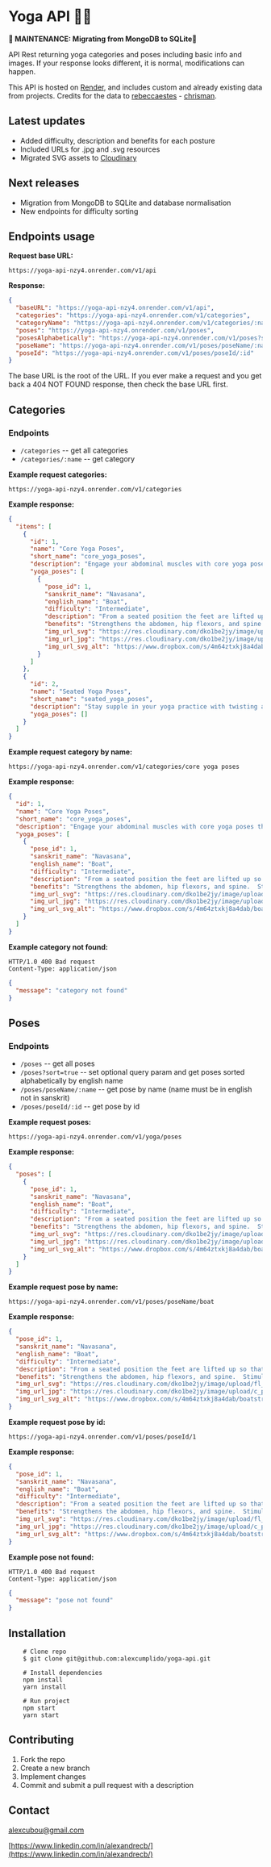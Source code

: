 # Yoga API 🧘‍♀️

**🚧 MAINTENANCE: Migrating from MongoDB to SQLite🚧**

API Rest returning yoga categories and poses including basic info and images. If your response looks different, it is normal, modifications can happen.

This API is hosted on [Render](https://render.com/), and includes custom and already existing data from projects. Credits for the data to [rebeccaestes](https://github.com/rebeccaestes/yoga_api) - [chrisman](https://github.com/Stuwert/yoga-builder).

## Latest updates

- Added difficulty, description and benefits for each posture
- Included URLs for .jpg and .svg resources
- Migrated SVG assets to [Cloudinary](https://cloudinary.com/)

## Next releases

- Migration from MongoDB to SQLite and database normalisation
- New endpoints for difficulty sorting

## Endpoints usage

**Request base URL:**

```
https://yoga-api-nzy4.onrender.com/v1/api
```

**Response:**

```json
{
  "baseURL": "https://yoga-api-nzy4.onrender.com/v1/api",
  "categories": "https://yoga-api-nzy4.onrender.com/v1/categories",
  "categoryName": "https://yoga-api-nzy4.onrender.com/v1/categories/:name",
  "poses": "https://yoga-api-nzy4.onrender.com/v1/poses",
  "posesAlphabetically": "https://yoga-api-nzy4.onrender.com/v1/poses?sort=true",
  "poseName": "https://yoga-api-nzy4.onrender.com/v1/poses/poseName/:name",
  "poseId": "https://yoga-api-nzy4.onrender.com/v1/poses/poseId/:id"
}
```

The base URL is the root of the URL. If you ever make a request and you get back a 404 NOT FOUND response, then check the base URL first.

## Categories

### **Endpoints**

- `/categories` -- get all categories
- `/categories/:name` -- get category

**Example request categories:**

```
https://yoga-api-nzy4.onrender.com/v1/categories
```

**Example response:**

```json
{
  "items": [
    {
      "id": 1,
      "name": "Core Yoga Poses",
      "short_name": "core_yoga_poses",
      "description": "Engage your abdominal muscles with core yoga poses that build a strong and stable center like Boat Pose",
      "yoga_poses": [
        {
          "pose_id": 1,
          "sanskrit_name": "Navasana",
          "english_name": "Boat",
          "difficulty": "Intermediate",
          "description": "From a seated position the feet are lifted up so that the thighs are angled about 45-50 degrees relative to the earth.",
          "benefits": "Strengthens the abdomen, hip flexors, and spine.  Stimulates the kidneys, thyroid and prostate glands, and intestines.",
          "img_url_svg": "https://res.cloudinary.com/dko1be2jy/image/upload/fl_sanitize/v1676483071/yoga-api/1_txmirf.svg",
          "img_url_jpg": "https://res.cloudinary.com/dko1be2jy/image/upload/c_pad,b_auto:predominant,fl_preserve_transparency/v1676483071/yoga-api/1_txmirf.jpg",
          "img_url_svg_alt": "https://www.dropbox.com/s/4m64ztxkj8a4dab/boatstraightlegs.svg?raw=1"
        }
      ]
    },
    {
      "id": 2,
      "name": "Seated Yoga Poses",
      "short_name": "seated_yoga_poses",
      "description": "Stay supple in your yoga practice with twisting asanas",
      "yoga_poses": []
    }
  ]
}
```

**Example request category by name:**

```
https://yoga-api-nzy4.onrender.com/v1/categories/core yoga poses
```

**Example response:**

```json
{
  "id": 1,
  "name": "Core Yoga Poses",
  "short_name": "core_yoga_poses",
  "description": "Engage your abdominal muscles with core yoga poses that build a strong and stable center like Boat Pose, Dolphin Pose and Side Plank Pose.",
  "yoga_poses": [
    {
      "pose_id": 1,
      "sanskrit_name": "Navasana",
      "english_name": "Boat",
      "difficulty": "Intermediate",
      "description": "From a seated position the feet are lifted up so that the thighs are angled about 45-50 degrees relative to the earth.",
      "benefits": "Strengthens the abdomen, hip flexors, and spine.  Stimulates the kidneys, thyroid and prostate glands, and intestines.",
      "img_url_svg": "https://res.cloudinary.com/dko1be2jy/image/upload/fl_sanitize/v1676483071/yoga-api/1_txmirf.svg",
      "img_url_jpg": "https://res.cloudinary.com/dko1be2jy/image/upload/c_pad,b_auto:predominant,fl_preserve_transparency/v1676483071/yoga-api/1_txmirf.jpg",
      "img_url_svg_alt": "https://www.dropbox.com/s/4m64ztxkj8a4dab/boatstraightlegs.svg?raw=1"
    }
  ]
}
```

**Example category not found:**

```
HTTP/1.0 400 Bad request
Content-Type: application/json
```

```json
{
  "message": "category not found"
}
```

## Poses

### **Endpoints**

- `/poses` -- get all poses
- `/poses?sort=true` -- set optional query param and get poses sorted alphabetically by english name
- `/poses/poseName/:name` -- get pose by name (name must be in english not in sanskrit)
- `/poses/poseId/:id` -- get pose by id

**Example request poses:**

```
https://yoga-api-nzy4.onrender.com/v1/yoga/poses
```

**Example response:**

```json
{
  "poses": [
    {
      "pose_id": 1,
      "sanskrit_name": "Navasana",
      "english_name": "Boat",
      "difficulty": "Intermediate",
      "description": "From a seated position the feet are lifted up so that the thighs are angled about 45-50 degrees relative to the earth.",
      "benefits": "Strengthens the abdomen, hip flexors, and spine.  Stimulates the kidneys, thyroid and prostate glands, and intestines.",
      "img_url_svg": "https://res.cloudinary.com/dko1be2jy/image/upload/fl_sanitize/v1676483071/yoga-api/1_txmirf.svg",
      "img_url_jpg": "https://res.cloudinary.com/dko1be2jy/image/upload/c_pad,b_auto:predominant,fl_preserve_transparency/v1676483071/yoga-api/1_txmirf.jpg",
      "img_url_svg_alt": "https://www.dropbox.com/s/4m64ztxkj8a4dab/boatstraightlegs.svg?raw=1"
    }
  ]
}
```

**Example request pose by name:**

```
https://yoga-api-nzy4.onrender.com/v1/poses/poseName/boat
```

**Example response:**

```json
{
  "pose_id": 1,
  "sanskrit_name": "Navasana",
  "english_name": "Boat",
  "difficulty": "Intermediate",
  "description": "From a seated position the feet are lifted up so that the thighs are angled about 45-50 degrees relative to the earth.",
  "benefits": "Strengthens the abdomen, hip flexors, and spine.  Stimulates the kidneys, thyroid and prostate glands, and intestines.",
  "img_url_svg": "https://res.cloudinary.com/dko1be2jy/image/upload/fl_sanitize/v1676483071/yoga-api/1_txmirf.svg",
  "img_url_jpg": "https://res.cloudinary.com/dko1be2jy/image/upload/c_pad,b_auto:predominant,fl_preserve_transparency/v1676483071/yoga-api/1_txmirf.jpg",
  "img_url_svg_alt": "https://www.dropbox.com/s/4m64ztxkj8a4dab/boatstraightlegs.svg?raw=1"
}
```

**Example request pose by id:**

```
https://yoga-api-nzy4.onrender.com/v1/poses/poseId/1
```

**Example response:**

```json
{
  "pose_id": 1,
  "sanskrit_name": "Navasana",
  "english_name": "Boat",
  "difficulty": "Intermediate",
  "description": "From a seated position the feet are lifted up so that the thighs are angled about 45-50 degrees relative to the earth.",
  "benefits": "Strengthens the abdomen, hip flexors, and spine.  Stimulates the kidneys, thyroid and prostate glands, and intestines.",
  "img_url_svg": "https://res.cloudinary.com/dko1be2jy/image/upload/fl_sanitize/v1676483071/yoga-api/1_txmirf.svg",
  "img_url_jpg": "https://res.cloudinary.com/dko1be2jy/image/upload/c_pad,b_auto:predominant,fl_preserve_transparency/v1676483071/yoga-api/1_txmirf.jpg",
  "img_url_svg_alt": "https://www.dropbox.com/s/4m64ztxkj8a4dab/boatstraightlegs.svg?raw=1"
}
```

**Example pose not found:**

```
HTTP/1.0 400 Bad request
Content-Type: application/json
```

```json
{
  "message": "pose not found"
}
```

## Installation

```shell
    # Clone repo
    $ git clone git@github.com:alexcumplido/yoga-api.git
```

```shell
    # Install dependencies
    npm install
    yarn install
```

```shell
    # Run project
    npm start
    yarn start
```

## Contributing

1. Fork the repo
2. Create a new branch
3. Implement changes
4. Commit and submit a pull request with a description

## Contact

alexcubou@gmail.com

[https://www.linkedin.com/in/alexandrecb/](https://www.linkedin.com/in/alexandrecb/)
